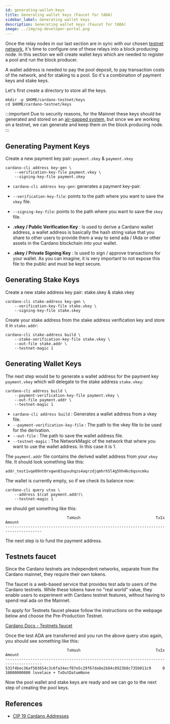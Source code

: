 ```yaml
---
id: generating-wallet-keys
title: Generating wallet keys (Faucet for tADA)
sidebar_label: Generating wallet keys
description: Generating wallet keys (Faucet for tADA)
image: ../img/og-developer-portal.png
---
```

Once the relay nodes in our last section are in sync with our chosen [testnet network](docs/get-started/testnets-and-devnets.md), it's time to configure one of these relays into a block producing node. In this section we will create wallet keys which are needed to register a pool and run the block producer.

A wallet address is needed to pay the pool deposit, to pay transaction costs of the network, and for staking to a pool. So it's a combination of payment keys and stake keys. 

Let's first create a directory to store all the keys.

```
mkdir -p $HOME/cardano-testnet/keys
cd $HOME/cardano-testnet/keys
```

:::important
Due to security reasons, for the Mainnet these keys should be generated and stored on an [air-gapped system](/docs/get-started/air-gap.md), but since we are working on a testnet, we can generate and keep them on the block producing node.
:::

## Generating Payment Keys

Create a new payment key pair: `payment.skey` & `payment.vkey`

```
cardano-cli address key-gen \
    --verification-key-file payment.vkey \
    --signing-key-file payment.skey
```

- `cardano-cli address key-gen`: generates a payment key-pair.
- `--verification-key-file`: points to the path where you want to save the `vkey` file.
- `--signing-key-file`: points to the path where you want to save the `skey` file.

- **.vkey / Public Verification Key** : Is used to derive a Cardano wallet address, a wallet address is basically the hash string value that you share to other users to provide them a way to send ada / tAda or other assets in the Cardano blockchain into your wallet.
- **.skey / Private Signing Key** : Is used to sign / approve transactions for your wallet. As you can imagine, it is very important to not expose this file to the public and must be kept secure.

## Generating Stake Keys

Create a new stake address key pair: stake.skey & stake.vkey

```
cardano-cli stake-address key-gen \
    --verification-key-file stake.vkey \
    --signing-key-file stake.skey
```

Create your stake address from the stake address verification key and store it in `stake.addr`:

```
cardano-cli stake-address build \
    --stake-verification-key-file stake.vkey \
    --out-file stake.addr \
    --testnet-magic 1
```
## Generating Wallet Keys

The next step would be to generate a wallet address for the payment key `payment.vkey` which will delegate to the stake address `stake.vkey`:

```
cardano-cli address build \
    --payment-verification-key-file payment.vkey \
    --out-file payment.addr \
    --testnet-magic 1
```

- `cardano-cli address build` : Generates a wallet address from a vkey file.
- `--payment-verification-key-file` : The path to the vkey file to be used for the derivation.
- `--out-file` : The path to save the wallet address file.
- `--testnet-magic` : The NetworkMagic of the network that where you want to use the wallet address. In this case it is 1.

The `payment.addr` file contains the derived wallet address from your `vkey` file. It should look something like this:

```
addr_test1vqe09nt0rxgwn83upxuhqzs4aqrzdjqmhrh5l4g5hh4kc6qsncmku
```

The wallet is currently empty, so if we check its balance now:

```
cardano-cli query utxo \
    --address $(cat payment.addr)\
    --testnet-magic 1
```

we should get something like this:

```
                           TxHash                                 TxIx        Amount
--------------------------------------------------------------------------------------
```

The next step is to fund the payment address.

## Testnets faucet

Since the Cardano testnets are independent networks, separate from the Cardano mainnet, they require their own tokens.

The faucet is a web-based service that provides test ada to users of the Cardano testnets. While these tokens have no "real world" value, they enable users to experiment with Cardano testnet features, without having to spend real ada on the Mainnet.

To apply for Testnets faucet please follow the instructions on the webpage below and choose the Pre-Production Testnet.

[Cardano Docs - Testnets faucet](https://docs.cardano.org/cardano-testnet/tools/faucet)

Once the test ADA are transferred and you run the above query utxo again, you should see something like this:

```
                           TxHash                                 TxIx        Amount
--------------------------------------------------------------------------------------
531f4bec36af503654c3c6fa34ecf07e5c29f67da8e2b84c8923b8c735b011c9     0        10000000000 lovelace + TxOutDatumNone
```

Now the pool wallet and stake keys are ready and we can go to the next step of creating the pool keys.

## References 
- [CIP 19 Cardano Addresses](/docs/governance/cardano-improvement-proposals/CIP-0019)
